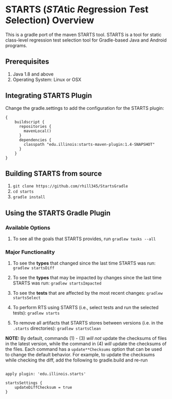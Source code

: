 # STARTS (*STA*tic *R*egression *T*est *S*election) Overview


This is a gradle port of the maven STARTS tool.  STARTS is a tool for static class-level regression test selection tool
for Gradle-based Java and Android programs.

## Prerequisites

1. Java 1.8 and above
2. Operating System: Linux or OSX

## Integrating STARTS Plugin

Change the gradle.settings to add the configuration for the STARTS plugin:

```
{
    buildscript {
      repositories {
        mavenLocal()
      }
      dependencies {
        classpath "edu.illinois:starts-maven-plugin:1.4-SNAPSHOT"
      }
    }
}
```

## Building STARTS from source

1. `git clone https://github.com/rhill345/StartsGradle`
2. `cd starts`
3. `gradle install`

## Using the STARTS Gradle Plugin

### Available Options

1. To see all the goals that STARTS provides, run `gradlew tasks --all`

### Major Functionality

1. To see the **types** that changed since the last time STARTS was run:
`gradlew startsDiff`

2. To see the **types** that may be impacted by changes since the last
time STARTS was run: `gradlew startsImpacted`

3. To see the **tests** that are affected by the most recent changes:
`gradlew startsSelect`

4. To perform RTS using STARTS (i.e., select tests and run the
selected tests): `gradlew starts`

5. To remove all artifacts that STARTS stores between versions
(i.e. in the `.starts` directories): `gradlew startsClean`

__NOTE:__ By default, commands (1) - (3) *will not* update the
checksums of files in the latest version, while the command in (4)
*will* update the checksums of the files. Each command has a
`update**Checksums` option that can be used to change the default
behavior. For example, to update the checksums while checking the
diff, add the following to gradle.build and re-run

```

apply plugin: 'edu.illinois.starts'

startsSettings {
    updateDiffChecksum = true
}
```
